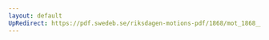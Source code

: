 ```yaml
---
layout: default
UpRedirect: https://pdf.swedeb.se/riksdagen-motions-pdf/1868/mot_1868__fk__00082.pdf
---
```

